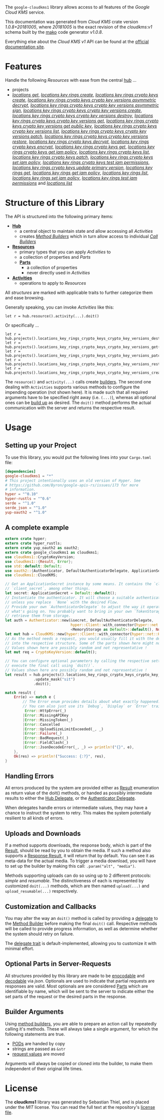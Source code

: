 <!---
DO NOT EDIT !
This file was generated automatically from 'src/mako/api/README.md.mako'
DO NOT EDIT !
-->
The `google-cloudkms1` library allows access to all features of the *Google Cloud KMS* service.

This documentation was generated from *Cloud KMS* crate version *1.0.8+20181005*, where *20181005* is the exact revision of the *cloudkms:v1* schema built by the [mako](http://www.makotemplates.org/) code generator *v1.0.8*.

Everything else about the *Cloud KMS* *v1* API can be found at the
[official documentation site](https://cloud.google.com/kms/).
# Features

Handle the following *Resources* with ease from the central [hub](https://docs.rs/google-cloudkms1/1.0.8+20181005/google_cloudkms1/struct.CloudKMS.html) ... 

* projects
 * [*locations get*](https://docs.rs/google-cloudkms1/1.0.8+20181005/google_cloudkms1/struct.ProjectLocationGetCall.html), [*locations key rings create*](https://docs.rs/google-cloudkms1/1.0.8+20181005/google_cloudkms1/struct.ProjectLocationKeyRingCreateCall.html), [*locations key rings crypto keys create*](https://docs.rs/google-cloudkms1/1.0.8+20181005/google_cloudkms1/struct.ProjectLocationKeyRingCryptoKeyCreateCall.html), [*locations key rings crypto keys crypto key versions asymmetric decrypt*](https://docs.rs/google-cloudkms1/1.0.8+20181005/google_cloudkms1/struct.ProjectLocationKeyRingCryptoKeyCryptoKeyVersionAsymmetricDecryptCall.html), [*locations key rings crypto keys crypto key versions asymmetric sign*](https://docs.rs/google-cloudkms1/1.0.8+20181005/google_cloudkms1/struct.ProjectLocationKeyRingCryptoKeyCryptoKeyVersionAsymmetricSignCall.html), [*locations key rings crypto keys crypto key versions create*](https://docs.rs/google-cloudkms1/1.0.8+20181005/google_cloudkms1/struct.ProjectLocationKeyRingCryptoKeyCryptoKeyVersionCreateCall.html), [*locations key rings crypto keys crypto key versions destroy*](https://docs.rs/google-cloudkms1/1.0.8+20181005/google_cloudkms1/struct.ProjectLocationKeyRingCryptoKeyCryptoKeyVersionDestroyCall.html), [*locations key rings crypto keys crypto key versions get*](https://docs.rs/google-cloudkms1/1.0.8+20181005/google_cloudkms1/struct.ProjectLocationKeyRingCryptoKeyCryptoKeyVersionGetCall.html), [*locations key rings crypto keys crypto key versions get public key*](https://docs.rs/google-cloudkms1/1.0.8+20181005/google_cloudkms1/struct.ProjectLocationKeyRingCryptoKeyCryptoKeyVersionGetPublicKeyCall.html), [*locations key rings crypto keys crypto key versions list*](https://docs.rs/google-cloudkms1/1.0.8+20181005/google_cloudkms1/struct.ProjectLocationKeyRingCryptoKeyCryptoKeyVersionListCall.html), [*locations key rings crypto keys crypto key versions patch*](https://docs.rs/google-cloudkms1/1.0.8+20181005/google_cloudkms1/struct.ProjectLocationKeyRingCryptoKeyCryptoKeyVersionPatchCall.html), [*locations key rings crypto keys crypto key versions restore*](https://docs.rs/google-cloudkms1/1.0.8+20181005/google_cloudkms1/struct.ProjectLocationKeyRingCryptoKeyCryptoKeyVersionRestoreCall.html), [*locations key rings crypto keys decrypt*](https://docs.rs/google-cloudkms1/1.0.8+20181005/google_cloudkms1/struct.ProjectLocationKeyRingCryptoKeyDecryptCall.html), [*locations key rings crypto keys encrypt*](https://docs.rs/google-cloudkms1/1.0.8+20181005/google_cloudkms1/struct.ProjectLocationKeyRingCryptoKeyEncryptCall.html), [*locations key rings crypto keys get*](https://docs.rs/google-cloudkms1/1.0.8+20181005/google_cloudkms1/struct.ProjectLocationKeyRingCryptoKeyGetCall.html), [*locations key rings crypto keys get iam policy*](https://docs.rs/google-cloudkms1/1.0.8+20181005/google_cloudkms1/struct.ProjectLocationKeyRingCryptoKeyGetIamPolicyCall.html), [*locations key rings crypto keys list*](https://docs.rs/google-cloudkms1/1.0.8+20181005/google_cloudkms1/struct.ProjectLocationKeyRingCryptoKeyListCall.html), [*locations key rings crypto keys patch*](https://docs.rs/google-cloudkms1/1.0.8+20181005/google_cloudkms1/struct.ProjectLocationKeyRingCryptoKeyPatchCall.html), [*locations key rings crypto keys set iam policy*](https://docs.rs/google-cloudkms1/1.0.8+20181005/google_cloudkms1/struct.ProjectLocationKeyRingCryptoKeySetIamPolicyCall.html), [*locations key rings crypto keys test iam permissions*](https://docs.rs/google-cloudkms1/1.0.8+20181005/google_cloudkms1/struct.ProjectLocationKeyRingCryptoKeyTestIamPermissionCall.html), [*locations key rings crypto keys update primary version*](https://docs.rs/google-cloudkms1/1.0.8+20181005/google_cloudkms1/struct.ProjectLocationKeyRingCryptoKeyUpdatePrimaryVersionCall.html), [*locations key rings get*](https://docs.rs/google-cloudkms1/1.0.8+20181005/google_cloudkms1/struct.ProjectLocationKeyRingGetCall.html), [*locations key rings get iam policy*](https://docs.rs/google-cloudkms1/1.0.8+20181005/google_cloudkms1/struct.ProjectLocationKeyRingGetIamPolicyCall.html), [*locations key rings list*](https://docs.rs/google-cloudkms1/1.0.8+20181005/google_cloudkms1/struct.ProjectLocationKeyRingListCall.html), [*locations key rings set iam policy*](https://docs.rs/google-cloudkms1/1.0.8+20181005/google_cloudkms1/struct.ProjectLocationKeyRingSetIamPolicyCall.html), [*locations key rings test iam permissions*](https://docs.rs/google-cloudkms1/1.0.8+20181005/google_cloudkms1/struct.ProjectLocationKeyRingTestIamPermissionCall.html) and [*locations list*](https://docs.rs/google-cloudkms1/1.0.8+20181005/google_cloudkms1/struct.ProjectLocationListCall.html)




# Structure of this Library

The API is structured into the following primary items:

* **[Hub](https://docs.rs/google-cloudkms1/1.0.8+20181005/google_cloudkms1/struct.CloudKMS.html)**
    * a central object to maintain state and allow accessing all *Activities*
    * creates [*Method Builders*](https://docs.rs/google-cloudkms1/1.0.8+20181005/google_cloudkms1/trait.MethodsBuilder.html) which in turn
      allow access to individual [*Call Builders*](https://docs.rs/google-cloudkms1/1.0.8+20181005/google_cloudkms1/trait.CallBuilder.html)
* **[Resources](https://docs.rs/google-cloudkms1/1.0.8+20181005/google_cloudkms1/trait.Resource.html)**
    * primary types that you can apply *Activities* to
    * a collection of properties and *Parts*
    * **[Parts](https://docs.rs/google-cloudkms1/1.0.8+20181005/google_cloudkms1/trait.Part.html)**
        * a collection of properties
        * never directly used in *Activities*
* **[Activities](https://docs.rs/google-cloudkms1/1.0.8+20181005/google_cloudkms1/trait.CallBuilder.html)**
    * operations to apply to *Resources*

All *structures* are marked with applicable traits to further categorize them and ease browsing.

Generally speaking, you can invoke *Activities* like this:

```Rust,ignore
let r = hub.resource().activity(...).doit()
```

Or specifically ...

```ignore
let r = hub.projects().locations_key_rings_crypto_keys_crypto_key_versions_destroy(...).doit()
let r = hub.projects().locations_key_rings_crypto_keys_crypto_key_versions_get(...).doit()
let r = hub.projects().locations_key_rings_crypto_keys_crypto_key_versions_patch(...).doit()
let r = hub.projects().locations_key_rings_crypto_keys_crypto_key_versions_restore(...).doit()
let r = hub.projects().locations_key_rings_crypto_keys_crypto_key_versions_create(...).doit()
```

The `resource()` and `activity(...)` calls create [builders][builder-pattern]. The second one dealing with `Activities` 
supports various methods to configure the impending operation (not shown here). It is made such that all required arguments have to be 
specified right away (i.e. `(...)`), whereas all optional ones can be [build up][builder-pattern] as desired.
The `doit()` method performs the actual communication with the server and returns the respective result.

# Usage

## Setting up your Project

To use this library, you would put the following lines into your `Cargo.toml` file:

```toml
[dependencies]
google-cloudkms1 = "*"
# This project intentionally uses an old version of Hyper. See
# https://github.com/Byron/google-apis-rs/issues/173 for more
# information.
hyper = "^0.10"
hyper-rustls = "^0.6"
serde = "^1.0"
serde_json = "^1.0"
yup-oauth2 = "^1.0"
```

## A complete example

```Rust
extern crate hyper;
extern crate hyper_rustls;
extern crate yup_oauth2 as oauth2;
extern crate google_cloudkms1 as cloudkms1;
use cloudkms1::CryptoKeyVersion;
use cloudkms1::{Result, Error};
use std::default::Default;
use oauth2::{Authenticator, DefaultAuthenticatorDelegate, ApplicationSecret, MemoryStorage};
use cloudkms1::CloudKMS;

// Get an ApplicationSecret instance by some means. It contains the `client_id` and 
// `client_secret`, among other things.
let secret: ApplicationSecret = Default::default();
// Instantiate the authenticator. It will choose a suitable authentication flow for you, 
// unless you replace  `None` with the desired Flow.
// Provide your own `AuthenticatorDelegate` to adjust the way it operates and get feedback about 
// what's going on. You probably want to bring in your own `TokenStorage` to persist tokens and
// retrieve them from storage.
let auth = Authenticator::new(&secret, DefaultAuthenticatorDelegate,
                              hyper::Client::with_connector(hyper::net::HttpsConnector::new(hyper_rustls::TlsClient::new())),
                              <MemoryStorage as Default>::default(), None);
let mut hub = CloudKMS::new(hyper::Client::with_connector(hyper::net::HttpsConnector::new(hyper_rustls::TlsClient::new())), auth);
// As the method needs a request, you would usually fill it with the desired information
// into the respective structure. Some of the parts shown here might not be applicable !
// Values shown here are possibly random and not representative !
let mut req = CryptoKeyVersion::default();

// You can configure optional parameters by calling the respective setters at will, and
// execute the final call using `doit()`.
// Values shown here are possibly random and not representative !
let result = hub.projects().locations_key_rings_crypto_keys_crypto_key_versions_patch(req, "name")
             .update_mask("sit")
             .doit();

match result {
    Err(e) => match e {
        // The Error enum provides details about what exactly happened.
        // You can also just use its `Debug`, `Display` or `Error` traits
         Error::HttpError(_)
        |Error::MissingAPIKey
        |Error::MissingToken(_)
        |Error::Cancelled
        |Error::UploadSizeLimitExceeded(_, _)
        |Error::Failure(_)
        |Error::BadRequest(_)
        |Error::FieldClash(_)
        |Error::JsonDecodeError(_, _) => println!("{}", e),
    },
    Ok(res) => println!("Success: {:?}", res),
}

```
## Handling Errors

All errors produced by the system are provided either as [Result](https://docs.rs/google-cloudkms1/1.0.8+20181005/google_cloudkms1/enum.Result.html) enumeration as return value of 
the doit() methods, or handed as possibly intermediate results to either the 
[Hub Delegate](https://docs.rs/google-cloudkms1/1.0.8+20181005/google_cloudkms1/trait.Delegate.html), or the [Authenticator Delegate](https://docs.rs/yup-oauth2/*/yup_oauth2/trait.AuthenticatorDelegate.html).

When delegates handle errors or intermediate values, they may have a chance to instruct the system to retry. This 
makes the system potentially resilient to all kinds of errors.

## Uploads and Downloads
If a method supports downloads, the response body, which is part of the [Result](https://docs.rs/google-cloudkms1/1.0.8+20181005/google_cloudkms1/enum.Result.html), should be
read by you to obtain the media.
If such a method also supports a [Response Result](https://docs.rs/google-cloudkms1/1.0.8+20181005/google_cloudkms1/trait.ResponseResult.html), it will return that by default.
You can see it as meta-data for the actual media. To trigger a media download, you will have to set up the builder by making
this call: `.param("alt", "media")`.

Methods supporting uploads can do so using up to 2 different protocols: 
*simple* and *resumable*. The distinctiveness of each is represented by customized 
`doit(...)` methods, which are then named `upload(...)` and `upload_resumable(...)` respectively.

## Customization and Callbacks

You may alter the way an `doit()` method is called by providing a [delegate](https://docs.rs/google-cloudkms1/1.0.8+20181005/google_cloudkms1/trait.Delegate.html) to the 
[Method Builder](https://docs.rs/google-cloudkms1/1.0.8+20181005/google_cloudkms1/trait.CallBuilder.html) before making the final `doit()` call. 
Respective methods will be called to provide progress information, as well as determine whether the system should 
retry on failure.

The [delegate trait](https://docs.rs/google-cloudkms1/1.0.8+20181005/google_cloudkms1/trait.Delegate.html) is default-implemented, allowing you to customize it with minimal effort.

## Optional Parts in Server-Requests

All structures provided by this library are made to be [enocodable](https://docs.rs/google-cloudkms1/1.0.8+20181005/google_cloudkms1/trait.RequestValue.html) and 
[decodable](https://docs.rs/google-cloudkms1/1.0.8+20181005/google_cloudkms1/trait.ResponseResult.html) via *json*. Optionals are used to indicate that partial requests are responses 
are valid.
Most optionals are are considered [Parts](https://docs.rs/google-cloudkms1/1.0.8+20181005/google_cloudkms1/trait.Part.html) which are identifiable by name, which will be sent to 
the server to indicate either the set parts of the request or the desired parts in the response.

## Builder Arguments

Using [method builders](https://docs.rs/google-cloudkms1/1.0.8+20181005/google_cloudkms1/trait.CallBuilder.html), you are able to prepare an action call by repeatedly calling it's methods.
These will always take a single argument, for which the following statements are true.

* [PODs][wiki-pod] are handed by copy
* strings are passed as `&str`
* [request values](https://docs.rs/google-cloudkms1/1.0.8+20181005/google_cloudkms1/trait.RequestValue.html) are moved

Arguments will always be copied or cloned into the builder, to make them independent of their original life times.

[wiki-pod]: http://en.wikipedia.org/wiki/Plain_old_data_structure
[builder-pattern]: http://en.wikipedia.org/wiki/Builder_pattern
[google-go-api]: https://github.com/google/google-api-go-client

# License
The **cloudkms1** library was generated by Sebastian Thiel, and is placed 
under the *MIT* license.
You can read the full text at the repository's [license file][repo-license].

[repo-license]: https://github.com/Byron/google-apis-rsblob/master/LICENSE.md
